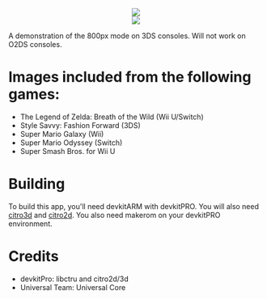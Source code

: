 <p align="center">
 <img src="https://github.com/RocketRobz/HoriHD-Gallery/blob/master/app/banner.png"><br>
  <a href="https://gbatemp.net/threads/hori-hd-image-gallery-demonstration-of-the-800px-wide-mode.567936/">
   <img src="https://img.shields.io/badge/GBATemp-Thread-blue.svg">
  </a>
</p>
A demonstration of the 800px mode on 3DS consoles. Will not work on O2DS consoles.

# Images included from the following games:

- The Legend of Zelda: Breath of the Wild (Wii U/Switch)
- Style Savvy: Fashion Forward (3DS)
- Super Mario Galaxy (Wii)
- Super Mario Odyssey (Switch)
- Super Smash Bros. for Wii U

# Building

To build this app, you'll need devkitARM with devkitPRO. You will also need [citro3d](https://github.com/fincs/citro3d) and [citro2d](https://github.com/fincs/citro2d). You also need makerom on your devkitPRO environment.

# Credits
* devkitPro: libctru and citro2d/3d
* Universal Team: Universal Core
